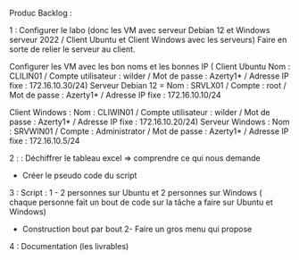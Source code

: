 Produc Backlog :



1 : Configurer le labo (donc les VM avec serveur Debian 12 et Windows serveur 2022 / Client Ubuntu et Client Windows avec les serveurs) 
Faire en sorte de relier le serveur au client.

Configurer les VM avec les bon noms et les bonnes IP ( Client Ubuntu Nom : CLILIN01 / Compte utilisateur : wilder / Mot de passe : Azerty1* / Adresse IP fixe : 172.16.10.30/24)
Serveur Debian 12 = Nom : SRVLX01 / Compte : root / Mot de passe : Azerty1* / Adresse IP fixe : 172.16.10.10/24 


Client Windows : Nom : CLIWIN01 / Compte utilisateur : wilder / Mot de passe : Azerty1* / Adresse IP fixe : 172.16.10.20/24)
Serveur Windows : Nom : SRVWIN01 / Compte : Administrator / Mot de passe : Azerty1* / Adresse IP fixe : 172.16.10.5/24



2 : : Déchiffrer le tableau excel => comprendre ce qui nous demande
- Créer le pseudo code du script


3 : Script :  1 - 2 personnes sur Ubuntu et 2 personnes sur Windows ( chaque personne fait un bout de code sur la tâche a faire sur Ubuntu et Windows)
- Construction bout par bout 
2- Faire un gros menu qui propose 


4 : Documentation (les livrables)
